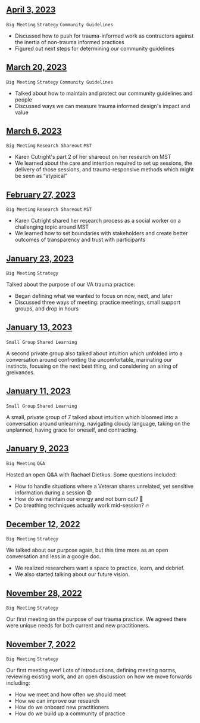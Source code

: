 ## [April 3, 2023](https://github.com/department-of-veterans-affairs/va.gov-team/blob/master/teams/shared-support/trauma/notes/2023-04-03.md)
`Big Meeting` `Strategy` `Community Guidelines`
- Discussed how to push for trauma-informed work as contractors against the inertia of non-trauma informed practices
- Figured out next steps for determining our community guidelines

## [March 20, 2023](https://github.com/department-of-veterans-affairs/va.gov-team/blob/master/teams/shared-support/trauma/notes/2023-03-20.md)
`Big Meeting` `Strategy` `Community Guidelines`
- Talked about how to maintain and protect our community guidelines and people
- Discussed ways we can measure trauma informed design's impact and value

## [March 6, 2023](https://github.com/department-of-veterans-affairs/va.gov-team/blob/master/teams/shared-support/trauma/notes/2023-03-06.md)
`Big Meeting` `Research Shareout` `MST`
- Karen Cutright's part 2 of her shareout on her research on MST
- We learned about the care and intention required to set up sessions, the delivery of those sessions, and trauma-responsive methods which might be seen as “atypical” 

## [February 27, 2023](https://github.com/department-of-veterans-affairs/va.gov-team/blob/master/teams/shared-support/trauma/notes/2023-02-27.md)
`Big Meeting` `Research Shareout` `MST`
- Karen Cutright shared her research process as a social worker on a challenging topic around MST
- We learned how to set boundaries with stakeholders and create better outcomes of transparency and trust with participants

## [January 23, 2023](https://github.com/department-of-veterans-affairs/va.gov-team/blob/master/teams/shared-support/trauma/notes/2023-01-23.md)
`Big Meeting` `Strategy` 

Talked about the purpose of our VA trauma practice:
- Began defining what we wanted to focus on now, next, and later
- Discussed three ways of meeting: practice meetings, small support groups, and drop in hours

## [January 13, 2023](https://github.com/department-of-veterans-affairs/va.gov-team/blob/master/teams/shared-support/trauma/notes/2023-01-13.md)
`Small Group` `Shared Learning`

A second private group also talked about intuition which unfolded into a conversation around confronting the uncomfortable, marinating our instincts, focusing on the next best thing, and considering an airing of greivances.

## [January 11, 2023](https://github.com/department-of-veterans-affairs/va.gov-team/blob/master/teams/shared-support/trauma/notes/2023-01-11.md)
`Small Group` `Shared Learning`

A small, private group of 7 talked about intuition which bloomed into a conversation around unlearning, navigating cloudy language, taking on the unplanned, having grace for oneself, and contracting.

## [January 9, 2023](https://github.com/department-of-veterans-affairs/va.gov-team/blob/master/teams/shared-support/trauma/notes/2023-01-09.md)
`Big Meeting` `Q&A` 

Hosted an open Q&A with Rachael Dietkus. Some questions included:
- How to handle situations where a Veteran shares unrelated, yet sensitive information during a session 😨
- How do we maintain our energy and not burn out? 🌵
- Do breathing techniques actually work mid-session? 🔥

## [December 12, 2022](https://github.com/department-of-veterans-affairs/va.gov-team/blob/master/teams/shared-support/trauma/notes/2022-12-12.md)
`Big Meeting` `Strategy` 

We talked about our purpose again, but this time more as an open conversation and less in a google doc. 
- We realized researchers want a space to practice, learn, and debrief. 
- We also started talking about our future vision.

## [November 28, 2022](https://github.com/department-of-veterans-affairs/va.gov-team/blob/master/teams/shared-support/trauma/notes/2022-11-28.md)
`Big Meeting` `Strategy` 

Our first meeting on the purpose of our trauma practice. We agreed there were unique needs for both current and new practitioners.

## [November 7, 2022](https://github.com/department-of-veterans-affairs/va.gov-team/blob/master/teams/shared-support/trauma/notes/2022-11-07.md)
`Big Meeting` `Strategy` 

Our first meeting ever! Lots of introductions, defining meeting norms, reviewing existing work, and an open discussion on how we move forwards including:
- How we meet and how often we should meet
- How we can improve our research
- How do we onboard new practitioners
- How do we build up a community of practice



